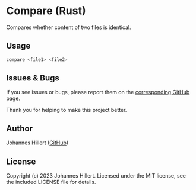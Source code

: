# Compare (Rust)

Compares whether content of two files is identical.

## Usage

```bash
compare <file1> <file2>
```

## Issues & Bugs

If you see issues or bugs, please report them on
the [corresponding GitHub page](https://github.com/clovergaze/compare-rust/issues).

Thank you for helping to make this project better.

## Author

Johannes Hillert ([GitHub](https://github.com/clovergaze))

## License

Copyright (c) 2023 Johannes Hillert. Licensed under the MIT license, see the included LICENSE file for details.
